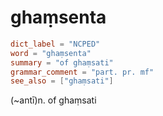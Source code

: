# ghaṃsenta

``` toml
dict_label = "NCPED"
word = "ghaṃsenta"
summary = "of ghaṃsati"
grammar_comment = "part. pr. mf"
see_also = ["ghaṃsati"]
```

(\~antī)n. of ghaṃsati

